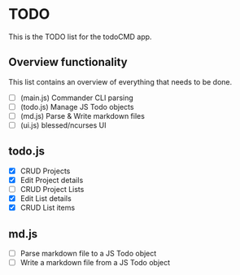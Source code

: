 # TODO
This is the TODO list for the todoCMD app.

## Overview functionality
This list contains an overview of everything that needs to be done.
  - [ ] (main.js) Commander CLI parsing
  - [ ] (todo.js) Manage JS Todo objects
  - [ ] (md.js) Parse & Write markdown files
  - [ ] (ui.js) blessed/ncurses UI

## todo.js
  - [X] CRUD Projects
  - [X] Edit Project details
  - [ ] CRUD Project Lists
  - [X] Edit List details
  - [X] CRUD List items

## md.js
  - [ ] Parse markdown file to a JS Todo object
  - [ ] Write a markdown file from a JS Todo object
